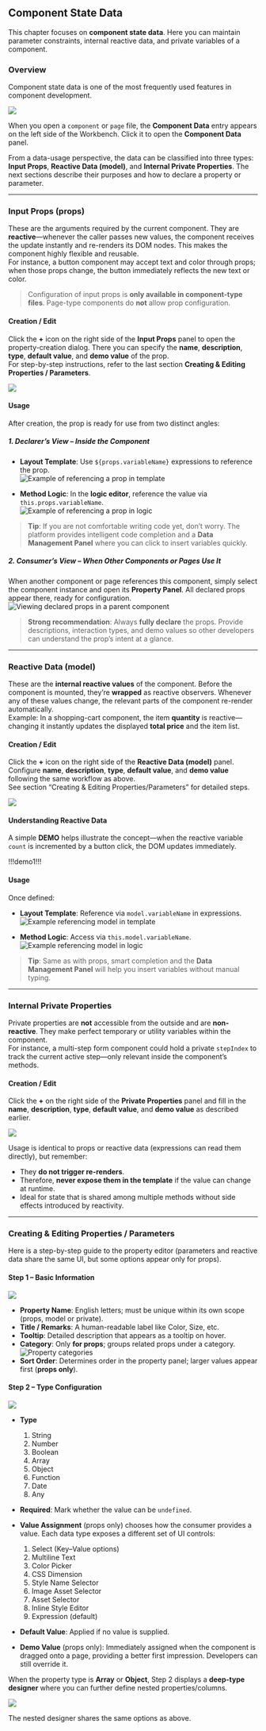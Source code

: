 ## Component State Data

This chapter focuses on **component state data**. Here you can maintain parameter constraints, internal reactive data, and private variables of a component.

### Overview

Component state data is one of the most frequently used features in component development.

![](/workbench/component.png)

When you open a `component` or `page` file, the **Component Data** entry appears on the left side of the Workbench. Click it to open the **Component Data** panel.

From a data-usage perspective, the data can be classified into three types: **Input Props**, **Reactive Data (model)**, and **Internal Private Properties**. The next sections describe their purposes and how to declare a property or parameter.

---

### Input Props (props)

These are the arguments required by the current component. They are **reactive**—whenever the caller passes new values, the component receives the update instantly and re-renders its DOM nodes. This makes the component highly flexible and reusable.  
For instance, a button component may accept text and color through props; when those props change, the button immediately reflects the new text or color.

> Configuration of input props is **only available in component-type files**. Page-type components do **not** allow prop configuration.

#### Creation / Edit

Click the **+** icon on the right side of the **Input Props** panel to open the property-creation dialog. There you can specify the **name**, **description**, **type**, **default value**, and **demo value** of the prop.  
For step-by-step instructions, refer to the last section **Creating & Editing Properties / Parameters**.

![](/workbench/component-data.png)

#### Usage

After creation, the prop is ready for use from two distinct angles:

##### 1. Declarer’s View – Inside the Component

-   **Layout Template**: Use `${props.variableName}` expressions to reference the prop.  
    ![Example of referencing a prop in template](/workbench/component-data1.png)

-   **Method Logic**: In the **logic editor**, reference the value via `this.props.variableName`.  
    ![Example of referencing a prop in logic](/workbench/component-data2.png)

> **Tip**: If you are not comfortable writing code yet, don’t worry. The platform provides intelligent code completion and a **Data Management Panel** where you can click to insert variables quickly.

##### 2. Consumer’s View – When Other Components or Pages Use It

When another component or page references this component, simply select the component instance and open its **Property Panel**. All declared props appear there, ready for configuration.  
![Viewing declared props in a parent component](/workbench/component-data3.png)

> **Strong recommendation**: Always **fully declare** the props. Provide descriptions, interaction types, and demo values so other developers can understand the prop’s intent at a glance.

---

### Reactive Data (model)

These are the **internal reactive values** of the component. Before the component is mounted, they’re **wrapped** as reactive observers. Whenever any of these values change, the relevant parts of the component re-render automatically.  
Example: In a shopping-cart component, the item **quantity** is reactive—changing it instantly updates the displayed **total price** and the item list.

#### Creation / Edit

Click the **+** icon on the right side of the **Reactive Data (model)** panel. Configure **name**, **description**, **type**, **default value**, and **demo value** following the same workflow as above.  
See section “Creating & Editing Properties/Parameters” for detailed steps.

![](/workbench/component-data4.png)

#### Understanding Reactive Data

A simple **DEMO** helps illustrate the concept—when the reactive variable `count` is incremented by a button click, the DOM updates immediately.

!!!demo1!!!

#### Usage

Once defined:

-   **Layout Template**: Reference via `model.variableName` in expressions.  
    ![Example referencing model in template](/workbench/component-data5.png)

-   **Method Logic**: Access via `this.model.variableName`.  
    ![Example referencing model in logic](/workbench/component-data6.png)

> **Tip**: Same as with props, smart completion and the **Data Management Panel** will help you insert variables without manual typing.

---

### Internal Private Properties

Private properties are **not** accessible from the outside and are **non-reactive**. They make perfect temporary or utility variables within the component.  
For instance, a multi-step form component could hold a private `stepIndex` to track the current active step—only relevant inside the component’s methods.

#### Creation / Edit

Click the **+** on the right side of the **Private Properties** panel and fill in the **name**, **description**, **type**, **default value**, and **demo value** as described earlier.

![](/workbench/component-data7.png)

Usage is identical to props or reactive data (expressions can read them directly), but remember:

- They **do not trigger re-renders**.  
- Therefore, **never expose them in the template** if the value can change at runtime.  
- Ideal for state that is shared among multiple methods without side effects introduced by reactivity.

---

### Creating & Editing Properties / Parameters

Here is a step-by-step guide to the property editor (parameters and reactive data share the same UI, but some options appear only for props).

#### Step 1 – Basic Information

![](/workbench/component-data8.png)

-   **Property Name**: English letters; must be unique within its own scope (props, model or private).  
-   **Title / Remarks**: A human-readable label like Color, Size, etc.  
-   **Tooltip**: Detailed description that appears as a tooltip on hover.  
-   **Category**: Only **for props**; groups related props under a category.  
    ![Property categories](/workbench/component-data9.png)  
-   **Sort Order**: Determines order in the property panel; larger values appear first (**props only**).

#### Step 2 – Type Configuration

![](/workbench/component-data10.png)

-   **Type**  
    1. String  
    2. Number  
    3. Boolean  
    4. Array  
    5. Object  
    6. Function  
    7. Date  
    8. Any

-   **Required**: Mark whether the value can be `undefined`.  
-   **Value Assignment** (props only) chooses how the consumer provides a value. Each data type exposes a different set of UI controls:
    1. Select (Key–Value options)
    2. Multiline Text
    3. Color Picker
    4. CSS Dimension
    5. Style Name Selector
    6. Image Asset Selector
    7. Asset Selector
    8. Inline Style Editor
    9. Expression (default)

-   **Default Value**: Applied if no value is supplied.  
-   **Demo Value** (props only): Immediately assigned when the component is dragged onto a page, providing a better first impression. Developers can still override it.

When the property type is **Array** or **Object**, Step 2 displays a **deep-type designer** where you can further define nested properties/columns.

![](/workbench/component-data11.png)

The nested designer shares the same options as above.